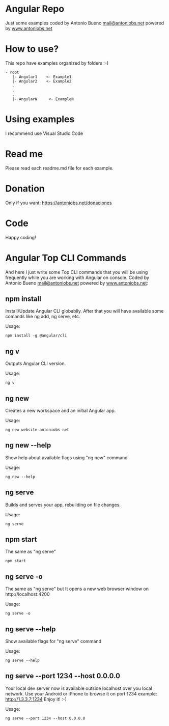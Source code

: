 # Angular Repo

Just some examples coded by Antonio Bueno <mail@antoniobs.net> powered by www.antoniobs.net

# How to use?

This repo have examples organized by folders :-)

    - root
       |- Angular1    <- Example1
       |- Angular2    <- Example2
       .
       .
       .
       |- AngularN     <- ExampleN

# Using examples

I recommend use Visual Studio Code

# Read me

Please read each readme.md file for each example.

# Donation

Only if you want: https://antoniobs.net/donaciones

# Code

Happy coding!

# Angular Top CLI Commands

And here I just write some Top CLI commands that you will be using frequently while you are working with Angular on console. Coded by Antonio Bueno <mail@antoniobs.net> powered by www.antoniobs.net:

## npm install

Install/Update Angular CLI globablly. After that you will have available some comands like ng add, ng serve, etc.

Usage:

```
npm install -g @angular/cli
```

## ng v

Outputs Angular CLI version.

Usage:

```
ng v
```

## ng new

Creates a new workspace and an initial Angular app.

Usage:

```
ng new website-antoniobs-net
```

## ng new --help

Show help about available flags using "ng new" command

Usage:

```
ng new --help
```

## ng serve

 Builds and serves your app, rebuilding on file changes.

Usage:

```
ng serve
```

## npm start

The same as "ng serve"

```
npm start
```

## ng serve -o

The same as "ng serve" but It opens a new web browser window on http://localhost:4200

Usage:

```
ng serve -o
```

## ng serve --help

Show available flags for "ng serve" command

Usage:

```
ng serve --help
```

## ng serve --port 1234 --host 0.0.0.0

Your local dev server now is available outside localhost over you local network. Use your Android or iPhone to browse it on port 1234 example: http://1.3.3.7:1234 Enjoy it! :-) 

Usage:

```
ng serve --port 1234 --host 0.0.0.0
```

